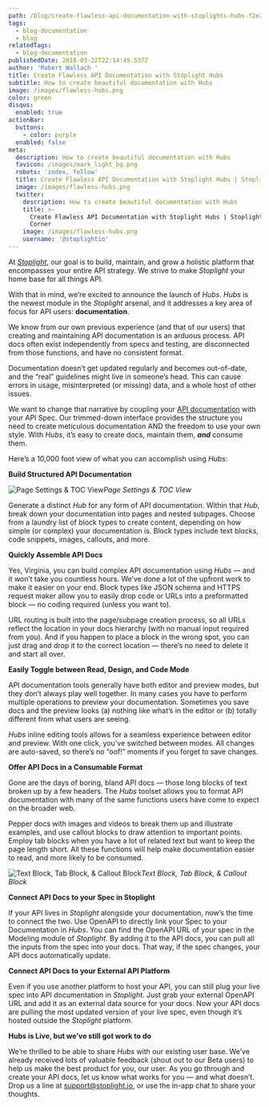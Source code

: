 ```yaml
---
path: /blog/create-flawless-api-documentation-with-stoplights-hubs-f2e23ffeb58a
tags:
  - blog-documentation
  - blog
relatedTags:
  - blog-documentation
publishedDate: 2018-03-22T22:14:49.537Z
author: 'Robert Wallach '
title: Create Flawless API Documentation with Stoplight Hubs
subtitle: How to create beautiful documentation with Hubs
image: /images/flawless-hubs.png
color: green
disqus:
  enabled: true
actionBar:
  buttons:
    - color: purple
  enabled: false
meta:
  description: How to create beautiful documentation with Hubs
  favicon: /images/mark_light_bg.png
  robots: 'index, follow'
  title: Create Flawless API Documentation with Stoplight Hubs | Stoplight API Corner
  image: /images/flawless-hubs.png
  twitter:
    description: How to create beautiful documentation with Hubs
    title: >-
      Create Flawless API Documentation with Stoplight Hubs | Stoplight API
      Corner
    image: /images/flawless-hubs.png
    username: '@stoplightio'
---
```


At *[Stoplight](https://stoplight.io)*, our goal is to build, maintain, and grow a holistic platform that encompasses your entire API strategy. We strive to make *Stoplight* your home base for all things API.

With that in mind, we’re excited to announce the launch of *Hubs*. *Hubs* is the newest module in the *Stoplight* arsenal, and it addresses a key area of focus for API users: **documentation**.

We know from our own previous experience (and that of our users) that creating and maintaining API documentation is an arduous process. API docs often exist independently from specs and testing, are disconnected from those functions, and have no consistent format.

Documentation doesn’t get updated regularly and becomes out-of-date, and the “real” guidelines might live in someone’s head. This can cause errors in usage, misinterpreted (or missing) data, and a whole host of other issues.

We want to change that narrative by coupling your [API documentation](https://stoplight.io) with your API Spec. Our trimmed-down interface provides the structure you need to create meticulous documentation AND the freedom to use your own style. With *Hubs*, it’s easy to create docs, maintain them, ***and*** consume them.

Here’s a 10,000 foot view of what you can accomplish using *Hubs*:

**Build Structured API Documentation**

![Page Settings & TOC View](https://cdn-images-1.medium.com/max/2686/1*r5SgpFR3hMxZcbFeDBluxg.png)*Page Settings & TOC View*

Generate a distinct *Hub* for any form of API documentation. Within that *Hub*, break down your documentation into pages and nested subpages. Choose from a laundry list of block types to create content, depending on how simple (or complex) your documentation is. Block types include text blocks, code snippets, images, callouts, and more.

**Quickly Assemble API Docs**

Yes, Virginia, you can build complex API documentation using *Hubs* — and it won’t take you countless hours. We’ve done a lot of the upfront work to make it easier on your end. Block types like JSON schema and HTTPS request maker allow you to easily drop code or URLs into a preformatted block — no coding required (unless you want to).

URL routing is built into the page/subpage creation process, so all URLs reflect the location in your docs hierarchy (with no manual input required from you). And if you happen to place a block in the wrong spot, you can just drag and drop it to the correct location — there’s no need to delete it and start all over.

**Easily Toggle between Read, Design, and Code Mode**

API documentation tools generally have both editor and preview modes, but they don’t always play well together. In many cases you have to perform multiple operations to preview your documentation. Sometimes you save docs and the preview looks (a) nothing like what’s in the editor or (b) totally different from what users are seeing.

*Hubs* inline editing tools allows for a seamless experience between editor and preview. With one click, you’ve switched between modes. All changes are auto-saved, so there’s no “oof!” moments if you forget to save changes.

**Offer API Docs in a Consumable Format**

Gone are the days of boring, bland API docs — those long blocks of text broken up by a few headers. The *Hubs* toolset allows you to format API documentation with many of the same functions users have come to expect on the broader web.

Pepper docs with images and videos to break them up and illustrate examples, and use callout blocks to draw attention to important points. Employ tab blocks when you have a lot of related text but want to keep the page length short. All these functions will help make documentation easier to read, and more likely to be consumed.

![Text Block, Tab Block, & Callout Block](https://cdn-images-1.medium.com/max/2686/1*xoGcJ3suk655jP0iwjWhmQ.png)*Text Block, Tab Block, & Callout Block*

**Connect API Docs to your Spec in Stoplight**

If your API lives in *Stoplight* alongside your documentation, now’s the time to connect the two. Use OpenAPI to directly link your Spec to your Documentation in *Hubs*. You can find the OpenAPI URL of your spec in the Modeling module of *Stoplight*. By adding it to the API docs, you can pull all the inputs from the spec into your docs. That way, if the spec changes, your API docs automatically update.

**Connect API Docs to your External API Platform**

Even if you use another platform to host your API, you can still plug your live spec into API documentation in *Stoplight*. Just grab your external OpenAPI URL and add it as an external data source for your docs. Now your API docs are pulling the most updated version of your live spec, even though it’s hosted outside the *Stoplight* platform.

**Hubs is Live, but we’ve still got work to do**

We’re thrilled to be able to share *Hubs* with our existing user base. We’ve already received lots of valuable feedback (shout out to our Beta users) to help us make the best product for you, our user. As you go through and create your API docs, let us know what works for you — and what doesn’t. Drop us a line at [support@stoplight.io](mailto:support@stoplight.io), or use the in-app chat to share your thoughts.

